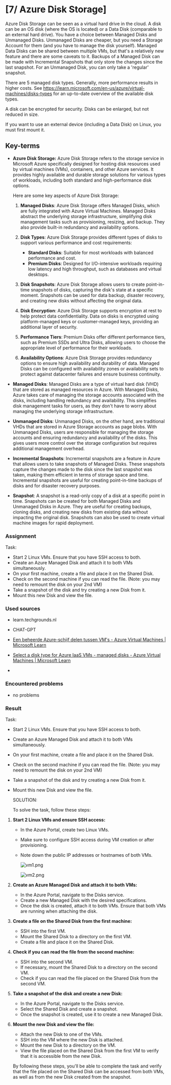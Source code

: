 # [7/ Azure Disk Storage]

Azure Disk Storage can be seen as a virtual hard drive in the cloud. A disk can be an OS disk (where the OS is located) or a Data Disk (comparable to an external hard drive). You have a choice between Managed Disks and Unmanaged Disks. Unmanaged Disks are cheaper, but you need a Storage Account for them (and you have to manage the disk yourself). Managed Data Disks can be shared between multiple VMs, but that's a relatively new feature and there are some caveats to it. Backups of a Managed Disk can be made with Incremental Snapshots that only store the changes since the last snapshot. For an Unmanaged Disk, you can only take a 'regular' snapshot.

There are 5 managed disk types. Generally, more performance results in higher costs. See https://learn.microsoft.com/en-us/azure/virtual-machines/disks-types for an up-to-date overview of the available disk types.

A disk can be encrypted for security. Disks can be enlarged, but not reduced in size.

If you want to use an external device (including a Data Disk) on Linux, you must first mount it.

## Key-terms

- **Azure Disk Storage:**
  Azure Disk Storage refers to the storage service in Microsoft Azure specifically designed for hosting disk resources used by virtual machines (VMs), containers, and other Azure services. It provides highly available and durable storage solutions for various types of workloads, including both standard and high-performance disk options.
  
  Here are some key aspects of Azure Disk Storage:
  
  1. **Managed Disks**: Azure Disk Storage offers Managed Disks, which are fully integrated with Azure Virtual Machines. Managed Disks abstract the underlying storage infrastructure, simplifying disk management tasks such as provisioning, resizing, and backup. They also provide built-in redundancy and availability options.
  
  2. **Disk Types**: Azure Disk Storage provides different types of disks to support various performance and cost requirements:
     
     - **Standard Disks**: Suitable for most workloads with balanced performance and cost.
     - **Premium Disks**: Designed for I/O-intensive workloads requiring low latency and high throughput, such as databases and virtual desktops.
  
  3. **Disk Snapshots**: Azure Disk Storage allows users to create point-in-time snapshots of disks, capturing the disk's state at a specific moment. Snapshots can be used for data backup, disaster recovery, and creating new disks without affecting the original data.
  
  4. **Disk Encryption**: Azure Disk Storage supports encryption at rest to help protect data confidentiality. Data on disks is encrypted using platform-managed keys or customer-managed keys, providing an additional layer of security.
  
  5. **Performance Tiers**: Premium Disks offer different performance tiers, such as Premium SSDs and Ultra Disks, allowing users to choose the appropriate level of performance for their workloads.
  
  6. **Availability Options**: Azure Disk Storage provides redundancy options to ensure high availability and durability of data. Managed Disks can be configured with availability zones or availability sets to protect against datacenter failures and ensure business continuity.

- **Managed Disks**: Managed Disks are a type of virtual hard disk (VHD) that are stored as managed resources in Azure. With Managed Disks, Azure takes care of managing the storage accounts associated with the disks, including handling redundancy and availability. This simplifies disk management tasks for users, as they don't have to worry about managing the underlying storage infrastructure.

- **Unmanaged Disks**: Unmanaged Disks, on the other hand, are traditional VHDs that are stored in Azure Storage accounts as page blobs. With Unmanaged Disks, users are responsible for managing the storage accounts and ensuring redundancy and availability of the disks. This gives users more control over the storage configuration but requires additional management overhead.

- **Incremental Snapshots**: Incremental snapshots are a feature in Azure that allows users to take snapshots of Managed Disks. These snapshots capture the changes made to the disk since the last snapshot was taken, making them efficient in terms of storage space and time. Incremental snapshots are useful for creating point-in-time backups of disks and for disaster recovery purposes.

- **Snapshot**: A snapshot is a read-only copy of a disk at a specific point in time. Snapshots can be created for both Managed Disks and Unmanaged Disks in Azure. They are useful for creating backups, cloning disks, and creating new disks from existing data without impacting the original disk. Snapshots can also be used to create virtual machine images for rapid deployment.

### Assignment

Task:

- Start 2 Linux VMs. Ensure that you have SSH access to both.
- Create an Azure Managed Disk and attach it to both VMs simultaneously.
- On your first machine, create a file and place it on the Shared Disk.
- Check on the second machine if you can read the file. (Note: you may need to remount the disk on your 2nd VM)
- Take a snapshot of the disk and try creating a new Disk from it.
- Mount this new Disk and view the file.

### Used sources

- learn.techgrounds.nl

- CHAT-GPT

- [Een beheerde Azure-schijf delen tussen VM's - Azure Virtual Machines | Microsoft Learn](https://learn.microsoft.com/nl-nl/azure/virtual-machines/disks-shared)

- [Select a disk type for Azure IaaS VMs - managed disks - Azure Virtual Machines | Microsoft Learn](https://learn.microsoft.com/en-us/azure/virtual-machines/disks-types)

- 

### Encountered problems

- no problems

### Result

Task:

- Start 2 Linux VMs. Ensure that you have SSH access to both.

- Create an Azure Managed Disk and attach it to both VMs simultaneously.

- On your first machine, create a file and place it on the Shared Disk.

- Check on the second machine if you can read the file. (Note: you may need to remount the disk on your 2nd VM)

- Take a snapshot of the disk and try creating a new Disk from it.

- Mount this new Disk and view the file.
  
  SOLUTION:
  
  To solve the task, follow these steps:
1. **Start 2 Linux VMs and ensure SSH access:**
   
   - In the Azure Portal, create two Linux VMs.
   
   - Make sure to configure SSH access during VM creation or after provisioning.
   
   - Note down the public IP addresses or hostnames of both VMs.
     
     ![vm1.png](vm1.png)
     
     ![vm2.png](vm2.png)

2. **Create an Azure Managed Disk and attach it to both VMs:**
   
   - In the Azure Portal, navigate to the Disks service.
   - Create a new Managed Disk with the desired specifications.
   - Once the disk is created, attach it to both VMs. Ensure that both VMs are running when attaching the disk.

3. **Create a file on the Shared Disk from the first machine:**
   
   - SSH into the first VM.
   - Mount the Shared Disk to a directory on the first VM.
   - Create a file and place it on the Shared Disk.

4. **Check if you can read the file from the second machine:**
   
   - SSH into the second VM.
   - If necessary, mount the Shared Disk to a directory on the second VM.
   - Check if you can read the file placed on the Shared Disk from the second VM.

5. **Take a snapshot of the disk and create a new Disk:**
   
   - In the Azure Portal, navigate to the Disks service.
   - Select the Shared Disk and create a snapshot.
   - Once the snapshot is created, use it to create a new Managed Disk.

6. **Mount the new Disk and view the file:**
   
   - Attach the new Disk to one of the VMs.
   - SSH into the VM where the new Disk is attached.
   - Mount the new Disk to a directory on the VM.
   - View the file placed on the Shared Disk from the first VM to verify that it is accessible from the new Disk.
   
   By following these steps, you'll be able to complete the task and verify that the file placed on the Shared Disk can be accessed from both VMs, as well as from the new Disk created from the snapshot.